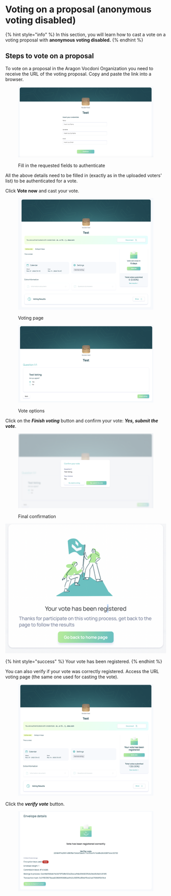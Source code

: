 # Voting on a proposal (anonymous voting disabled)

{% hint style="info" %}
In this section, you will learn how to cast a vote on a voting proposal with **anonymous voting disabled.**
{% endhint %}

## Steps to vote on a proposal

To vote on a proposal in the Aragon Vocdoni Organization you need to receive the URL of the voting proposal. Copy and paste the link into a browser.

<figure><img src="../../../.gitbook/assets/Fill page.png" alt=""><figcaption><p>Fill in the requested fields to authenticate</p></figcaption></figure>

All the above details need to be filled in (exactly as in the uploaded voters' list) to be authenticated for a vote.

Click **Vote now** and cast your vote.

<figure><img src="../../../.gitbook/assets/Vote now.png" alt=""><figcaption><p>Voting page</p></figcaption></figure>

<figure><img src="../../../.gitbook/assets/cast vote.png" alt=""><figcaption><p>Vote options</p></figcaption></figure>

Click on the _**Finish voting**_ button and confirm your vote: _**Yes, submit the vote**_.

<figure><img src="../../../.gitbook/assets/confirm vote.png" alt=""><figcaption><p>Final confirmation</p></figcaption></figure>

![Voting success registered](<../../../.gitbook/assets/Schermata 2022-03-07 alle 22.35.28.png>)

{% hint style="success" %}
Your vote has been registered.
{% endhint %}

You can also verify if your vote was correctly registered. Access the URL voting page (the same one used for casting the vote).

<figure><img src="../../../.gitbook/assets/verify vote 1.png" alt=""><figcaption></figcaption></figure>

Click the _**verify vote**_ button.

<figure><img src="../../../.gitbook/assets/verify vote 2.png" alt=""><figcaption></figcaption></figure>

